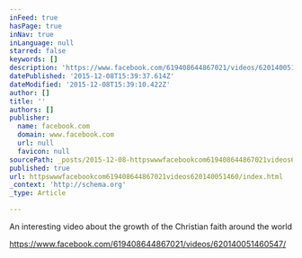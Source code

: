 ```yaml
---
inFeed: true
hasPage: true
inNav: true
inLanguage: null
starred: false
keywords: []
description: 'https://www.facebook.com/619408644867021/videos/620140051460547/'
datePublished: '2015-12-08T15:39:37.614Z'
dateModified: '2015-12-08T15:39:10.422Z'
author: []
title: ''
authors: []
publisher:
  name: facebook.com
  domain: www.facebook.com
  url: null
  favicon: null
sourcePath: _posts/2015-12-08-httpswwwfacebookcom619408644867021videos620140051460.md
published: true
url: httpswwwfacebookcom619408644867021videos620140051460/index.html
_context: 'http://schema.org'
_type: Article

---
```

An interesting video about the growth of the Christian faith around the world  

https://www.facebook.com/619408644867021/videos/620140051460547/